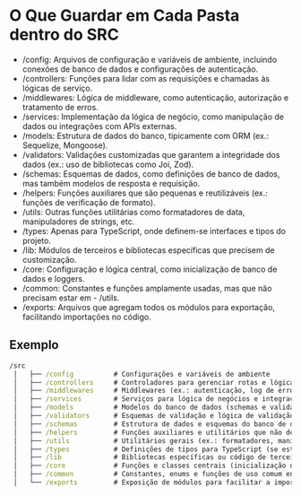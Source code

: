 # O Que Guardar em Cada Pasta dentro do SRC

- /config: Arquivos de configuração e variáveis de ambiente, incluindo conexões de banco de dados e configurações de autenticação.
- /controllers: Funções para lidar com as requisições e chamadas às lógicas de serviço.
- /middlewares: Lógica de middleware, como autenticação, autorização e tratamento de erros.
- /services: Implementação da lógica de negócio, como manipulação de dados ou integrações com APIs externas.
- /models: Estrutura de dados do banco, tipicamente com ORM (ex.: Sequelize, Mongoose).
- /validators: Validações customizadas que garantem a integridade dos dados (ex.: uso de bibliotecas como Joi, Zod).
- /schemas: Esquemas de dados, como definições de banco de dados, mas também modelos de resposta e requisição.
- /helpers: Funções auxiliares que são pequenas e reutilizáveis (ex.: funções de verificação de formato).
- /utils: Outras funções utilitárias como formatadores de data, manipuladores de strings, etc.
- /types: Apenas para TypeScript, onde definem-se interfaces e tipos do projeto.
- /lib: Módulos de terceiros e bibliotecas específicas que precisem de customização.
- /core: Configuração e lógica central, como inicialização de banco de dados e loggers.
- /common: Constantes e funções amplamente usadas, mas que não precisam estar em - /utils.
- /exports: Arquivos que agregam todos os módulos para exportação, facilitando importações no código.

## Exemplo

```cmd
/src
 │   ├── /config          # Configurações e variáveis de ambiente
 │   ├── /controllers     # Controladores para gerenciar rotas e lógica de requisição
 │   ├── /middlewares     # Middlewares (ex.: autenticação, log de erros)
 │   ├── /services        # Serviços para lógica de negócios e integrações externas
 │   ├── /models          # Modelos do banco de dados (schemas e validação de dados)
 │   ├── /validators      # Esquemas de validação e lógica de validação de dados (ex.: usando Joi ou Zod)
 │   ├── /schemas         # Estrutura de dados e esquemas do banco de dados (com ORM/ODM)
 │   ├── /helpers         # Funções auxiliares e utilitários que não dependem de lógica de negócio
 │   ├── /utils           # Utilitários gerais (ex.: formatadores, manipuladores de data/hora)
 │   ├── /types           # Definições de tipos para TypeScript (se estiver usando)
 │   ├── /lib             # Bibliotecas específicas ou código de terceiros (se necessário)
 │   ├── /core            # Funções e classes centrais (inicialização do app, logger central)
 │   ├── /common          # Constantes, enums e funções de uso comum entre módulos
 │   └── /exports         # Exposição de módulos para facilitar a importação (indexação dos módulos)
```
